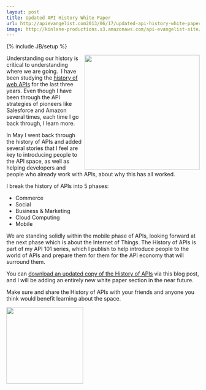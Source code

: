 ```yaml
---
layout: post
title: Updated API History White Paper
url: http://apievangelist.com2013/06/17/updated-api-history-white-paper/
image: http://kinlane-productions.s3.amazonaws.com/api-evangelist-site/blog/api-evangelist-white-papers-history-of-apis.png
---
```

{% include JB/setup %}<p>
     <a href="http://bit.ly/19dMjBe" target="_blank"><img src="https://s3.amazonaws.com/kinlane-productions/whitepapers/api-evangelist-white-papers-history-of-apis.png"  width="300" align="right" /></a>
</p>
<p>
     Understanding our history is critical to understanding where we are going.  I have been studying the <a href="http://www.apievangelist.com/history/">history of web APIs</a> for the last three years. Even though I have been through the API strategies of pioneers like Salesforce and Amazon several times, each time I go back through, I learn more.  
</p>
<p>
     In May I went back through the history of APIs and added several stories that I feel are key to introducing people to the API space, as well as helping developers and people who already work with APIs, about why this has all worked.
</p>
<p>
     I break the history of APIs into 5 phases:
</p>
<ul>
     <li>Commerce
     </li>
     <li>Social
     </li>
     <li>Business &amp; Marketing
     </li>
     <li>Cloud Computing
     </li>
     <li>Mobile
     </li>
</ul>
<p>
     We are standing solidly within the mobile phase of APIs, looking forward at the next phase which is about the Internet of Things. The History of APIs is part of my API 101 series, which I publish to help introduce people to the world of APIs and prepare them for them for the API economy that will surround them.
</p>
<p>
     You can <a href="http://bit.ly/19dMjBe" target="_blank">download an updated copy of the History of APIs</a> via this blog post, and I will be adding an entirely new white paper section in the near future.  
</p>
<p>
     Make sure and share the History of APIs with your friends and anyone you think would benefit learning about the space.
</p>
<p>
     <a href="http://bit.ly/19dMjBe" target="_blank"><img src="https://s3.amazonaws.com/kinlane-productions/whitepapers/download-as-pdf.jpeg"  width="200" /></a>
</p>
